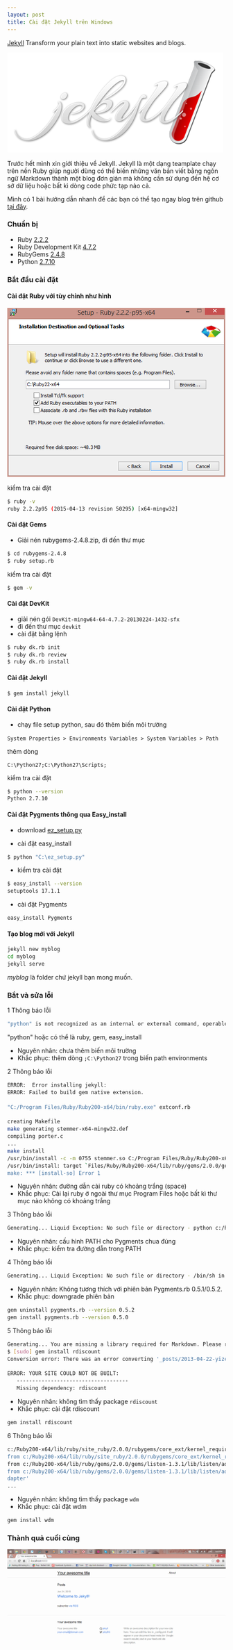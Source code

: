 ```yaml
---
layout: post
title: Cài đặt Jekyll trên Windows
---
```

[Jekyll](http://github.com/jekyll/jekyll) Transform your plain text into static websites and blogs.

![](/images/jekyll-logo.png)

Trước hết mình xin giới thiệu về Jekyll. Jekyll là một dạng teamplate chạy trên nền Ruby giúp người dùng có thể biến những văn bản viết bằng ngôn ngữ Markdown thành một blog đơn giản mà không cần sử dụng đến hệ cơ sở dữ liệu hoặc bất kì dòng code phức tạp nào cả.

Mình có 1 bài hướng dẫn nhanh để các bạn có thể tạo ngay blog trên github [tại đây](../viet-blog-tren-github/).

### Chuẩn bị

- Ruby [2.2.2](http://rubyinstaller.org/downloads/)
- Ruby Development Kit [4.7.2](http://dl.bintray.com/oneclick/rubyinstaller/DevKit-mingw64-64-4.7.2-20130224-1432-sfx.exe)
- RubyGems [2.4.8](http://production.cf.rubygems.org/rubygems/rubygems-2.4.8.zip)	
- Python [2.7.10](https://www.python.org/ftp/python/2.7.10/python-2.7.10.msi)

### Bắt đầu cài đặt
#### Cài đặt Ruby với tùy chỉnh như hình 

![](/images/install-ruby-1.png)

kiểm tra cài đặt 

```bash
$ ruby -v
ruby 2.2.2p95 (2015-04-13 revision 50295) [x64-mingw32]
```

#### Cài đặt Gems
- Giải nén rubygems-2.4.8.zip, đi đến thư mục
```bash
$ cd rubygems-2.4.8
$ ruby setup.rb
```

kiểm tra cài đặt

```bash
$ gem -v
```

#### Cài đặt DevKit
+ giải nén gói `DevKit-mingw64-64-4.7.2-20130224-1432-sfx`
+ đi đến thư mục `devkit`
+ cài đặt bằng lệnh 

```bash
$ ruby dk.rb init
$ ruby dk.rb review
$ ruby dk.rb install
```

#### Cài đặt Jekyll

```bash
$ gem install jekyll
```

#### Cài đặt Python
- chạy file setup python, sau đó thêm biến môi trường

`System Properties > Environments Variables > System Variables > Path`

thêm dòng  

```text
C:\Python27;C:\Python27\Scripts;
```

kiểm tra cài đặt 

```bash
$ python --version
Python 2.7.10
```

#### Cài đặt Pygments thông qua Easy_install

- download [ez_setup.py](../resources/ez_setup.py)

- cài đặt easy_install

```bash
$ python "C:\ez_setup.py"
```

- kiểm tra cài đặt

```bash
$ easy_install --version
setuptools 17.1.1
```

- cài đặt Pygments

```bash
easy_install Pygments
```

#### Tạo blog mới với Jekyll

```bash
jekyll new myblog
cd myblog
jekyll serve
```

*myblog* là folder chứ jekyll bạn mong muốn.


### Bắt và sửa lỗi 

1 Thông báo lỗi

```bash
"python" is not recognized as an internal or external command, operable program or batch file.
```
"python" hoặc có thể là ruby, gem, easy_install

- Nguyên nhân: chưa thêm biến môi trường 
- Khắc phục: thêm dòng `;C:\Python27` trong biến path environments

2 Thông báo lỗi

```bash
ERROR:  Error installing jekyll:
ERROR: Failed to build gem native extension.

"C:/Program Files/Ruby/Ruby200-x64/bin/ruby.exe" extconf.rb

creating Makefile
make generating stemmer-x64-mingw32.def
compiling porter.c
...
make install
/usr/bin/install -c -m 0755 stemmer.so C:/Program Files/Ruby/Ruby200-x64/lib/ruby/gems/2.0.0/gems/fast-stemmer-1.0.2/li
/usr/bin/install: target `Files/Ruby/Ruby200-x64/lib/ruby/gems/2.0.0/gems/fast-stemmer-1.0.2/lib' is not a directory
make: *** [install-so] Error 1
```

- Nguyên nhân: đường dẫn cài ruby có khoảng trắng (space)
- Khắc phục: Cài lại ruby ở ngoài thư mục Program Files hoặc bất kì thư mục nào không có khoảng trắng

3 Thông báo lỗi

```bash
Generating... Liquid Exception: No such file or directory - python c:/Ruby200-x64/lib/ruby/gems/2.0.0/gems/pygments.rb-0.4.2/lib/pygments/mentos.py in 2013-04-22-yizeng-hello-world.md
```

- Nguyên nhân: cấu hình PATH cho Pygments chua đúng
- Khắc phục: kiểm tra đường dẫn trong PATH

4 Thông báo lỗi

```bash
Generating... Liquid Exception: No such file or directory - /bin/sh in _posts/2013-04-22-yizeng-hello-world.md
```

- Nguyên nhân: Không tương thích với phiên bản Pygments.rb 0.5.1/0.5.2.
- Khắc phục: downgrade phiên bản

```bash
gem uninstall pygments.rb --version 0.5.2
gem install pygments.rb --version 0.5.0
```

5 Thông báo lỗi 

```bash
Generating... You are missing a library required for Markdown. Please run:
$ [sudo] gem install rdiscount
Conversion error: There was an error converting '_posts/2013-04-22-yizeng-hello-world.md/#excerpt'.

ERROR: YOUR SITE COULD NOT BE BUILT:
   ------------------------------------
   Missing dependency: rdiscount
```

- Nguyên nhân: không tìm thấy package `rdiscount`
- Khắc phục: cài đặt rdiscount 

```bash
gem install rdiscount
```

6 Thông báo lỗi

```bash
c:/Ruby200-x64/lib/ruby/site_ruby/2.0.0/rubygems/core_ext/kernel_require.rb:55:in `require': cannot load such file -- wdm (LoadError)
from c:/Ruby200-x64/lib/ruby/site_ruby/2.0.0/rubygems/core_ext/kernel_require.rb:55:in `require'
from c:/Ruby200-x64/lib/ruby/gems/2.0.0/gems/listen-1.3.1/lib/listen/adapter.rb:207:in `load_dependent_adapter'
from c:/Ruby200-x64/lib/ruby/gems/2.0.0/gems/listen-1.3.1/lib/listen/adapters/windows.rb:33:in `load_dependent_a
dapter'
...
```

- Nguyên nhân: không tìm thấy package `wdm`
- Khắc phục: cài đặt wdm

```bash
gem install wdm
```

### Thành quả cuối cùng 

![](/images/jekyll-site.png)